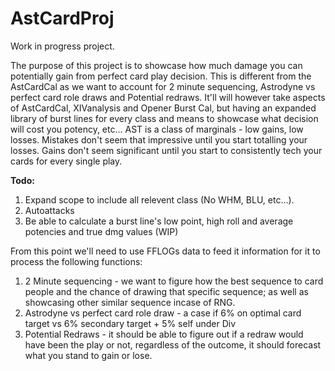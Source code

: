 # AstCardProj

Work in progress project.

The purpose of this project is to showcase how much damage you can potentially gain from perfect card play decision. This is different from the AstCardCal as we want to account for 2 minute sequencing, Astrodyne vs perfect card role draws and Potential redraws. It'll will however take aspects of AstCardCal, XIVanalysis and Opener Burst Cal, but  having an expanded library of burst lines for every class and means to showcase what decision will cost you potency, etc...
AST is a class of marginals - low gains, low losses. Mistakes don't seem that impressive until you start totalling your losses. Gains don't seem significant until you start to consistently tech your cards for every single play.

**Todo:**
1. Expand scope to include all relevent class (No WHM, BLU, etc...).
2. Autoattacks
3. Be able to calculate a burst line's low point, high roll and average potencies and true dmg values (WIP)

From this point we'll need to use FFLOGs data to feed it information for it to process the following functions:
1. 2 Minute sequencing - we want to figure how the best sequence to card people and the chance of drawing that specific sequence; as well as showcasing other similar sequence incase of RNG.
2. Astrodyne vs perfect card role draw - a case if 6% on optimal card target vs 6% secondary target + 5% self under Div
3. Potential Redraws - it should be able to figure out if a redraw would have been the play or not, regardless of the outcome, it should forecast what you stand to gain or lose.

